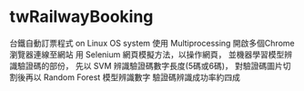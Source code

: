 # twRailwayBooking
台鐵自動訂票程式 on Linux OS system
使用 Multiprocessing 開啟多個Chrome 瀏覽器連線至網站
用 Selenium 網頁模擬方法，以操作網頁，
並機器學習模型辨識驗證碼的部份，
先以 SVM 辨識驗證碼數字長度(5碼或6碼)，
對驗證碼圖片切割後再以 Random Forest 模型辨識數字
驗證碼辨識成功率約四成
